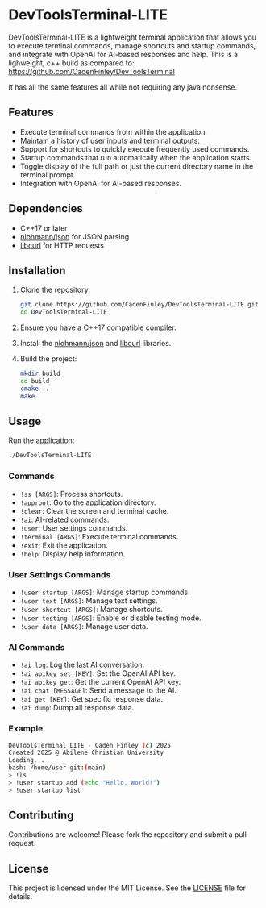 # DevToolsTerminal-LITE

DevToolsTerminal-LITE is a lightweight terminal application that allows you to execute terminal commands, manage shortcuts and startup commands, and integrate with OpenAI for AI-based responses and help. This is a lighweight, c++ build as compared to: https://github.com/CadenFinley/DevToolsTerminal

It has all the same features all while not requiring any java nonsense.

## Features

- Execute terminal commands from within the application.
- Maintain a history of user inputs and terminal outputs.
- Support for shortcuts to quickly execute frequently used commands.
- Startup commands that run automatically when the application starts.
- Toggle display of the full path or just the current directory name in the terminal prompt.
- Integration with OpenAI for AI-based responses.

## Dependencies

- C++17 or later
- [nlohmann/json](https://github.com/nlohmann/json) for JSON parsing
- [libcurl](https://curl.se/libcurl/) for HTTP requests

## Installation

1. Clone the repository:
    ```sh
    git clone https://github.com/CadenFinley/DevToolsTerminal-LITE.git
    cd DevToolsTerminal-LITE
    ```

2. Ensure you have a C++17 compatible compiler.

3. Install the [nlohmann/json](https://github.com/nlohmann/json) and [libcurl](https://curl.se/libcurl/) libraries.

4. Build the project:
    ```sh
    mkdir build
    cd build
    cmake ..
    make
    ```

## Usage

Run the application:
```sh
./DevToolsTerminal-LITE
```

### Commands

- `!ss [ARGS]`: Process shortcuts.
- `!approot`: Go to the application directory.
- `!clear`: Clear the screen and terminal cache.
- `!ai`: AI-related commands.
- `!user`: User settings commands.
- `!terminal [ARGS]`: Execute terminal commands.
- `!exit`: Exit the application.
- `!help`: Display help information.

### User Settings Commands

- `!user startup [ARGS]`: Manage startup commands.
- `!user text [ARGS]`: Manage text settings.
- `!user shortcut [ARGS]`: Manage shortcuts.
- `!user testing [ARGS]`: Enable or disable testing mode.
- `!user data [ARGS]`: Manage user data.

### AI Commands

- `!ai log`: Log the last AI conversation.
- `!ai apikey set [KEY]`: Set the OpenAI API key.
- `!ai apikey get`: Get the current OpenAI API key.
- `!ai chat [MESSAGE]`: Send a message to the AI.
- `!ai get [KEY]`: Get specific response data.
- `!ai dump`: Dump all response data.

### Example

```sh
DevToolsTerminal LITE - Caden Finley (c) 2025
Created 2025 @ Abilene Christian University
Loading...
bash: /home/user git:(main)
> !ls
> !user startup add (echo "Hello, World!")
> !user startup list
```

## Contributing

Contributions are welcome! Please fork the repository and submit a pull request.

## License

This project is licensed under the MIT License. See the [LICENSE](LICENSE) file for details.
